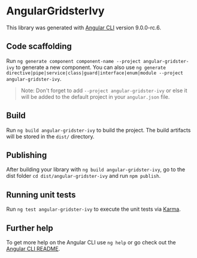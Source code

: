 # AngularGridsterIvy

This library was generated with [Angular CLI](https://github.com/angular/angular-cli) version 9.0.0-rc.6.

## Code scaffolding

Run `ng generate component component-name --project angular-gridster-ivy` to generate a new component. You can also use `ng generate directive|pipe|service|class|guard|interface|enum|module --project angular-gridster-ivy`.
> Note: Don't forget to add `--project angular-gridster-ivy` or else it will be added to the default project in your `angular.json` file. 

## Build

Run `ng build angular-gridster-ivy` to build the project. The build artifacts will be stored in the `dist/` directory.

## Publishing

After building your library with `ng build angular-gridster-ivy`, go to the dist folder `cd dist/angular-gridster-ivy` and run `npm publish`.

## Running unit tests

Run `ng test angular-gridster-ivy` to execute the unit tests via [Karma](https://karma-runner.github.io).

## Further help

To get more help on the Angular CLI use `ng help` or go check out the [Angular CLI README](https://github.com/angular/angular-cli/blob/master/README.md).
